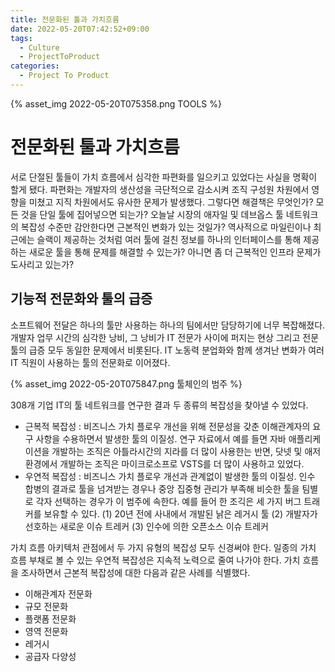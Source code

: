 ```yaml
---
title: 전문화된 툴과 가치흐름
date: 2022-05-20T07:42:52+09:00
tags:
  - Culture
  - ProjectToProduct
categories:
  - Project To Product
---
```


{% asset_img 2022-05-20T075358.png TOOLS %}

# 전문화된 툴과 가치흐름

서로 단절된 툴들이 가치 흐름에서 심각한 파편화를 일으키고 있었다는 사실을 명확이 할게 됐다. 파편화는 개발자의 생산성을 극단적으로 감소시켜 조직 구성원 차원에서 영향을 미쳤고 지직 차원에서도 유사한 문제가 발생했다. 그렇다면 해결책은 무엇인가? 모든 것을 단일 툴에 집어넣으면 되는가? 오늘날 시장의 애자일 및 데브옵스 툴 네트워크의 복잡성 수준만 감안한다면 근본적인 변화가 있는 것일가? 역사적으로 마일린이나 최근에는 슬랙이 제공하는 것처럼 여러 툴에 걸친 정보를 하나의 인터페이스를 통해 제공하는 새로운 툴을 통해 문제를 해결할 수 있는가? 아니면 좀 더 근복적인 인프라 문제가 도사리고 있는가?

<!-- more -->

## 기능적 전문화와 툴의 급증

소프트웨어 전달은 하나의 툴만 사용하는 하나의 팀에서만 담당하기에 너무 복잡해졌다. 개발자 업무 시간의 심각한 낭비, 그 낭비가 IT 전문가 사이에 퍼지는 현상 그리고 전문 툴의 급증 모두 동일한 문제에서 비롯된다. IT 노동력 분업화와 함께 생겨난 변화가 여러 IT 직원이 사용하는 툴의 전문화로 이어졌다.

{% asset_img 2022-05-20T075847.png 툴체인의 범주 %}

308개 기업 IT의 툴 네트워크를 연구한 결과 두 종류의 복잡성을 찾아낼 수 있었다.

- 근복적 복잡성 : 비즈니스 가치 플로우 개선을 위해 전문성을 갖춘 이해관계자의 요구 사항을 수용하면서 발생한 툴의 이질성. 연구 자료에서 예를 들면 자바 애플리케이션을 개발하는 조직은 아틀라시간의 지라를 더 많이 사용한는 반면, 닷넷 및 애저 환경에서 개발하는 조직은 마이크로소프로 VSTS를 더 많이 사용하고 있었다.
- 우연적 복잡성 : 비즈니스 가치 플로우 개선과 관계없이 발생한 툴의 이질성. 인수 합병의 결과로 툴을 넘겨받는 경우나 중앙 집중형 관리가 부족해 비슷한 툴을 팀별로 각자 선택하는 경우가 이 범주에 속한다. 예를 들어 한 조긱은 세 가지 버그 트래커를 보유할 수 있다. (1) 20년 전에 사내에서 개발된 낡은 레거시 툴 (2) 개발자가 선호하는 새로운 이슈 트레커 (3) 인수에 의한 오픈소스 이슈 트레커

가치 흐름 아키텍처 관점에서 두 가지 유형의 복잡성 모두 신경써야 한다. 일종의 가치 흐름 부채로 볼 수 있는 우연적 복잡성은 지속적 노력으로 줄여 나가야 한다. 가치 흐름을 조사하면서 근본적 복잡성에 대한 다음과 같은 사례를 식별했다.

- 이해관계자 전문화
- 규모 전문화
- 플랫폼 전문화
- 영역 전문화
- 레거시
- 공급자 다양성
